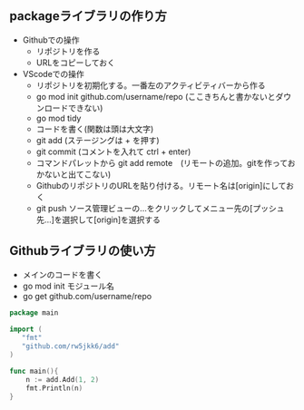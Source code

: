 ## packageライブラリの作り方
- Githubでの操作
  - リポジトリを作る
  - URLをコピーしておく
- VScodeでの操作  
  - リポジトリを初期化する。一番左のアクティビティバーから作る
  - go mod init github.com/username/repo (ここきちんと書かないとダウンロードできない)
  - go mod tidy
  - コードを書く(関数は頭は大文字)
  - git add (ステージングは + を押す)
  - git commit (コメントを入れて ctrl + enter)
  - コマンドパレットから git add remote　(リモートの追加。gitを作っておかないと出てこない)
  - GithubのリポジトリのURLを貼り付ける。リモート名は\[origin]にしておく
  - git push ソース管理ビューの...をクリックしてメニュー先の\[プッシュ先...]を選択して[origin]を選択する

## Githubライブラリの使い方
- メインのコードを書く
- go mod init モジュール名
- go get github.com/username/repo
```go
package main
 
import (
   "fmt"
   "github.com/rw5jkk6/add"
)

func main(){
	n := add.Add(1, 2)
	fmt.Println(n)
}
```

